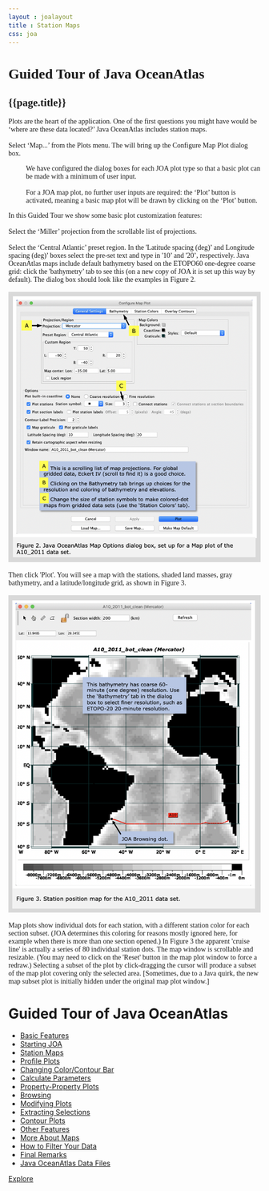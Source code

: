 ```yaml
---
layout : joalayout
title : Station Maps
css: joa
---
```


<center>
	<div id="container" class="tour page  row-fluid" style="max-width:125vh;text-align:left;">
		<div id="main_content" class="contained span8">
			<div id="top"></div>
			<div id="guided_tour" style="font-family:verdana;">
				<h1>Guided Tour of Java OceanAtlas </h1>
				<h2>{{page.title}}</h2>
				<div id="guided_tour_content">
					<p>Plots are the heart of the application. One of the first questions you might have would be &lsquo;where are these data located?&rsquo; Java OceanAtlas includes station maps.
						<br>
						<br> Select &lsquo;Map...&rsquo; from the Plots menu. The will bring up the Configure Map Plot dialog box. </p>
					<p style="padding-left:35px;"> We have configured the dialog boxes for each JOA plot type so that a basic plot can be made with a minimum of user input.
						<br>
						<br> For a JOA map plot, no further user inputs are required: the &lsquo;Plot&rsquo; button is activated, meaning a basic map plot will be drawn by clicking on the &lsquo;Plot&rsquo; button. </p>
					<p> In this Guided Tour we show some basic plot customization features:
						<br>
						<br> Select the &lsquo;Miller&rsquo; projection from the scrollable list of projections.
						<br>
						<br> Select the &lsquo;Central Atlantic&rsquo; preset region. In the 'Latitude spacing (deg)&rsquo; and Longitude spacing (deg)&rsquo; boxes select the pre-set text and type in '10&rsquo; and '20&rsquo;, respectively. Java OceanAtlas maps include default bathymetry based on the ETOPO60 one-degree coarse grid: click the 'bathymetry&rsquo; tab to see this (on a new copy of JOA it is set up this way by default). The dialog box should look like the examples in Figure 2.
						<br>
						<br> <img alt="Gt_fig-02a" class="gt_image" src="assets/images/fig2.png"> </p>
					<p>Then click 'Plot'. You will see a map with the stations, shaded land masses, gray bathymetry, and a latitude/longitude grid, as shown in Figure 3.
						<br>
						<br> <img alt="Gt_fig-03" class="gt_image" src="assets/images/fig3.png"></p>
					<p>Map plots show individual dots for each station, with a different station color for each section subset. (JOA determines this coloring for reasons mostly ignored here, for example when there is more than one section opened.) In Figure 3 the apparent 'cruise line' is actually a series of 80 individual station dots. The map window is scrollable and resizable. (You may need to click on the 'Reset' button in the map plot window to force a redraw.) Selecting a subset of the plot by click-dragging the cursor will produce a subset of the map plot covering only the selected area. [Sometimes, due to a Java quirk, the new map subset plot is initially hidden under the original map plot window.]</p>
				</div>
			</div>
		</div>
		<div id="right" class="span4">
			<h1>Guided Tour of Java OceanAtlas</h1>
			<ul>
				<li><a href="basic_features.html">Basic Features</a></li>
				<li><a href="starting_joa.html">Starting JOA</a></li>
				<li class="active"><a href="station_maps.html">Station Maps</a></li>
				<li><a href="profile_plots.html">Profile Plots</a></li>
				<li><a href="changing_color_bar.html">Changing Color/Contour Bar</a></li>
				<li><a href="calculate_parameters.html">Calculate Parameters</a></li>
				<li><a href="property_plots.html">Property-Property Plots</a></li>
				<li><a href="browsing.html">Browsing</a></li>
				<li><a href="modifying_plots.html">Modifying Plots</a></li>
				<li><a href="extracting_selections.html">Extracting Selections</a></li>
				<li><a href="contour_plots.html">Contour Plots</a></li>
				<li><a href="other_features.html">Other Features</a></li>
				<li><a href="more_about_maps.html">More About Maps</a></li>
				<li><a href="how_to_filter_your_data.html">How to Filter Your Data</a></li>
				<li><a href="final_remarks.html">Final Remarks</a></li>
				<li><a href="joa_data_files.html">Java OceanAtlas Data Files</a></li>
			</ul>
			<p><a class="cta-btn align-middle" href="joa.html">Explore</a></p>
		</div>
	</div>
</center>
